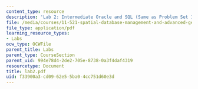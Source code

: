 ```yaml
---
content_type: resource
description: 'Lab 2: Intermediate Oracle and SQL (Same as Problem Set 1)'
file: /media/courses/11-521-spatial-database-management-and-advanced-geographic-information-systems-spring-2003/f33900a3cd0962e55ba04cc751d60e3d_lab2.pdf
file_type: application/pdf
learning_resource_types:
- Labs
ocw_type: OCWFile
parent_title: Labs
parent_type: CourseSection
parent_uid: 994e78d4-2de2-705e-8738-0a3f4daf4319
resourcetype: Document
title: lab2.pdf
uid: f33900a3-cd09-62e5-5ba0-4cc751d60e3d
---
```

